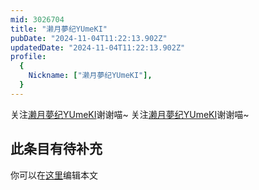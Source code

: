 ```yaml
---
mid: 3026704
title: "濑月夢纪YUmeKI"
pubDate: "2024-11-04T11:22:13.902Z"
updatedDate: "2024-11-04T11:22:13.902Z"
profile:
  {
    Nickname: ["濑月夢纪YUmeKI"],
  }
---
```


关注[濑月夢纪YUmeKI](https://space.bilibili.com/3026704)谢谢喵~ 关注[濑月夢纪YUmeKI](https://space.bilibili.com/3026704)谢谢喵~

## 此条目有待补充
你可以在[这里](https://github.com/Yuhanawa/VTuber.ICU-Content/edit/master/v/濑月夢纪YUmeKI/index.md)编辑本文
